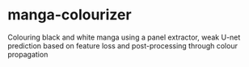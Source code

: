 # manga-colourizer
Colouring black and white manga using a panel extractor, weak U-net prediction based on feature loss and post-processing through colour propagation
